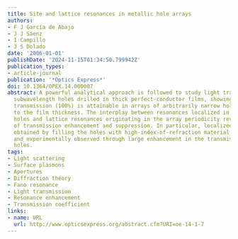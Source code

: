 ```yaml
---
title: Site and lattice resonances in metallic hole arrays
authors:
- F J García de Abajo
- J J Sáenz
- I Campillo
- J S Dolado
date: '2006-01-01'
publishDate: '2024-11-15T01:34:50.799942Z'
publication_types:
- article-journal
publication: '*Optics Express*'
doi: 10.1364/OPEX.14.000007
abstract: A powerful analytical approach is followed to study light transmission through
  subwavelength holes drilled in thick perfect-conductor films, showing that full
  transmission (100%) is attainable in arrays of arbitrarily narrow holes as compared
  to the film thickness. The interplay between resonances localized in individual
  holes and lattice resonances originating in the array periodicity reveals new mechanisms
  of transmission enhancement and suppression. In particular, localized resonances
  obtained by filling the holes with high-index-of-refraction material are examined
  and experimentally observed through large enhancement in the transmission of individual
  holes.
tags:
- Light scattering
- Surface plasmons
- Apertures
- Diffraction theory
- Fano resonance
- Light transmission
- Resonance enhancement
- Transmission coefficient
links:
- name: URL
  url: http://www.opticsexpress.org/abstract.cfm?URI=oe-14-1-7
---
```

